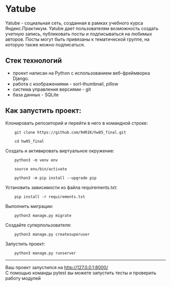 # Yatube

Yatube - социальная сеть, созданная в рамках учебного курса Яндекс.Практикум.
Yatube дает пользователям возможность создать учетную запись, публиковать посты и подписываться на любимых авторов. Посты могут быть привязаны к тематической группе, на которую также можно подписаться.

## Стек технологий
- проект написан на Python с использованием веб-фреймворка Django.
- работа с изображениями - sorl-thumbnail, pillow
- система управления версиями - git
- база данных - SQLite

## Как запустить проект:
Клонировать репозиторий и перейти в него в командной строке:
```
    git clone https://github.com/94R1K/hw05_final.git
```
```
    cd hw05_final
```
Cоздать и активировать виртуальное окружение:
```
    python3 -m venv env
```
```
    source env/bin/activate
```
```
    python3 -m pip install --upgrade pip
```
Установить зависимости из файла requirements.txt:
```
    pip install -r requirements.txt
```
Выполнить миграции:
```
    python3 manage.py migrate
```
Создайте суперпользователя:
```
    python3 manage.py createsuperuser
```
Запустить проект:
```
    python3 manage.py runserver
```
____
Ваш проект запустился на http://127.0.0.1:8000/  
C помощью команды pytest вы можете запустить тесты и проверить работу модулей   
